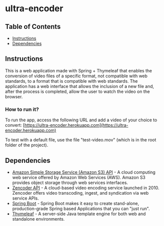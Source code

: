 # ultra-encoder

## Table of Contents

* [Instructions](#instructions)
* [Dependencies](#dependencies)

## Instructions

This is a web application made with Spring + Thymeleaf that enables the conversion of video files of a specific format, not compatible with web standards, to a format that is compatible with web standards.
The application has a web interface that allows the inclusion of a new file and, after the process is completed, allow the user to watch the video on the browser.

### How to run it?

To run the app, access the following URL and add a video of your choice to convert: [https://ultra-encoder.herokuapp.com](https://ultra-encoder.herokuapp.com)

To test with a default file, use the file "test-video.mov" (which is in the root folder of the project).

## Dependencies

* [Amazon Simple Storage Service (Amazon S3) API](https://aws.amazon.com/pt/sdk-for-java/) - A cloud computing web service offered by Amazon Web Services (AWS). Amazon S3 provides object storage through web services interfaces.
* [Zencoder API](https://docs.brightcove.com/zencoder-api/v2/doc/index.html) - A cloud-based video encoding service launched in 2010. Zencoder offers video transcoding, ingest, and syndication via web service APIs.
* [Spring Boot](http://spring.io/projects/spring-boot) - Spring Boot makes it easy to create stand-alone, production-grade Spring based Applications that you can "just run".
* [Thymeleaf](https://www.thymeleaf.org) - A server-side Java template engine for both web and standalone environments.

